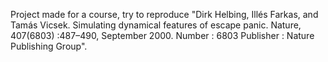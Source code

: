 Project made for a course, try to reproduce "Dirk Helbing, Illés Farkas, and Tamás Vicsek. Simulating dynamical features of escape panic.
Nature, 407(6803) :487–490, September 2000. Number : 6803 Publisher : Nature Publishing Group". 
